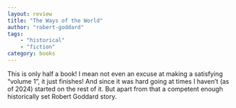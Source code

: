 ```yaml
---
layout: review
title: "The Ways of the World"
author: "robert-goddard"
tags:
    - "historical"
    - "fiction"
category: books
---
```

This is only half a book! I mean not even an excuse at making a satisfying “volume 1”, it just finishes! And since it was hard going at times I haven’t (as of 2024) started on the rest of it. But apart from that a competent enough historically set Robert Goddard story.